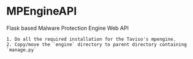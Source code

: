 # MPEngineAPI
Flask based Malware Protection Engine Web API

```
1. Do all the required installation for the Taviso's mpengine.
2. Copy/move the `engine` directory to parent directory containing `manage.py`
```
